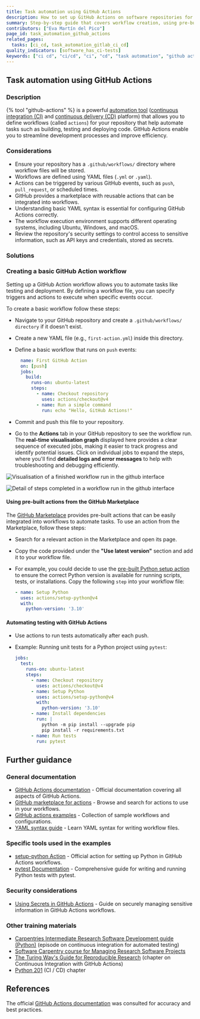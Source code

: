 ```yaml
---
title: Task automation using GitHub Actions
description: How to set up GitHub Actions on software repositories for task automation
summary: Step-by-step guide that covers workflow creation, using pre-built actions from the GitHub Marketplace, and automating testing with GitHub Actions.
contributors: ["Eva Martín del Pico"]
page_id: task_automation_github_actions
related_pages: 
  tasks: [ci_cd, task_automation_gitlab_ci_cd]
quality_indicators: [software_has_ci-tests]
keywords: ["ci cd", "ci/cd", "ci", "cd", "task automation", "github actions"]
---
```


## Task automation using GitHub Actions

### Description

{% tool "github-actions" %} is a powerful [automation tool](https://docs.github.com/en/actions/about-github-actions/understanding-github-actions) ([continuous integration (CI)](https://docs.github.com/en/actions/about-github-actions/about-continuous-integration-with-github-actions) and [continuous delivery (CD)](https://docs.github.com/en/actions/about-github-actions/about-continuous-deployment-with-github-actions) platform) that allows you to define workflows (called `actions`) for your repository that help automate tasks such as building, testing and deploying code.
GitHub Actions enable you to streamline development processes and improve efficiency.

### Considerations

* Ensure your repository has a `.github/workflows/` directory where workflow files will be stored.
* Workflows are defined using YAML files (`.yml` or `.yaml`).
* Actions can be triggered by various GitHub events, such as `push`, `pull_request`, or scheduled times.
* GitHub provides a marketplace with reusable actions that can be integrated into workflows.
* Understanding basic YAML syntax is essential for configuring GitHub Actions correctly.
* The workflow execution environment supports different operating systems, including Ubuntu, Windows, and macOS.
* Review the repository's security settings to control access to sensitive information, such as API keys and credentials, stored as secrets.

### Solutions

### Creating a basic GitHub Action workflow  

Setting up a GitHub Action workflow allows you to automate tasks like testing and deployment.
By defining a workflow file, you can specify triggers and actions to execute when specific events occur.

To create a basic workflow follow these steps:

* Navigate to your GitHub repository and create a `.github/workflows/ directory` if it doesn't exist.
* Create a new YAML file (e.g., `first-action.yml`) inside this directory.
* Define a basic workflow that runs on `push` events:

  ```yaml
    name: First GitHub Action
    on: [push]
    jobs:
      build:
        runs-on: ubuntu-latest
        steps:
          - name: Checkout repository
            uses: actions/checkout@v4
          - name: Run a simple command
            run: echo "Hello, GitHub Actions!"
    ``` 

* Commit and push this file to your repository.
* Go to the **Actions** tab in your GitHub repository to see the workflow run. 
The **real-time visualisation graph** displayed here provides a clear sequence of executed jobs, making it easier to track progress and identify potential issues. 
Click on individual jobs to expand the steps, where you'll find **detailed logs and error messages** to help with troubleshooting and debugging efficiently.  

![Visualisation of a finished workflow run in the github interface](../../images/first_github_action_1.png)

![Detail of steps completed in a workflow run in the github interface](../../images/first_github_action_2.png)

#### Using pre-built actions from the GitHub Marketplace 

The [GitHub Marketplace](https://github.com/marketplace?type=actions) provides pre-built actions that can be easily integrated into workflows to automate tasks.
To use an action from the Marketplace, follow these steps:

* Search for a relevant action in the Marketplace and open its page.
* Copy the code provided under the **"Use latest version"** section and add it to your workflow file.
* For example, you could decide to use the [pre-built Python setup action](https://github.com/marketplace/actions/setup-python) to ensure the correct Python version is available for running scripts, tests, or installations. 
Copy the following `step` into your workflow file:

  ```yaml
  - name: Setup Python
    uses: actions/setup-python@v4
    with:
      python-version: '3.10'
  ```

#### Automating testing with GitHub Actions 

* Use actions to run tests automatically after each push. 
* Example: Running unit tests for a Python project using `pytest`:

  ```yaml
  jobs:
    test:
      runs-on: ubuntu-latest
      steps:
        - name: Checkout repository
          uses: actions/checkout@v4
        - name: Setup Python
          uses: actions/setup-python@v4
          with:
            python-version: '3.10'
        - name: Install dependencies
          run: |
            python -m pip install --upgrade pip
            pip install -r requirements.txt
        - name: Run tests
          run: pytest
  ```

## Further guidance

### General documentation

* [GitHub Actions documentation](https://docs.github.com/en/actions) - Official documentation covering all aspects of GitHub Actions.
* [GitHub marketplace for actions](https://github.com/marketplace/actions) - Browse and search for actions to use in your workflows.
* [GitHub actions examples](https://github.com/actions) - Collection of sample workflows and configurations.
* [YAML syntax guide](https://yaml.org/) - Learn YAML syntax for writing workflow files.

### Specific tools used in the examples 

* [setup-python Action](https://github.com/actions/setup-python) - Official action for setting up Python in GitHub Actions workflows.
* [pytest Documentation](https://docs.pytest.org/en/stable/) - Comprehensive guide for writing and running Python tests with pytest.  

### Security considerations

* [Using Secrets in GitHub Actions](https://docs.github.com/en/actions/security-for-github-actions/security-guides/using-secrets-in-github-actions) - Guide on securely managing sensitive information in GitHub Actions workflows.

### Other training materials

* [Carpentries Intermediate Research Software Development guide (Python)](https://carpentries-incubator.github.io/python-intermediate-development/23-continuous-integration-automated-testing.html) (episode on continuous integration for automated testing)
* [Software Carpentry course for Managing Research Software Projects](https://swcarpentry.github.io/managing-research-software-projects/14-continuous/)
* [The Turing Way's Guide for Reproducible Research](https://book.the-turing-way.org/reproducible-research/ci/ci-github-actions) (chapter on Continuous Integration with GitHub Actions)
* [Python 201](https://python-tutorial.dev/201/tutorial/testing.html#ci-cd) (CI / CD) chapter

## References 

The official [GitHub Actions documentation](https://docs.github.com/en/actions) was consulted for accuracy and best practices.